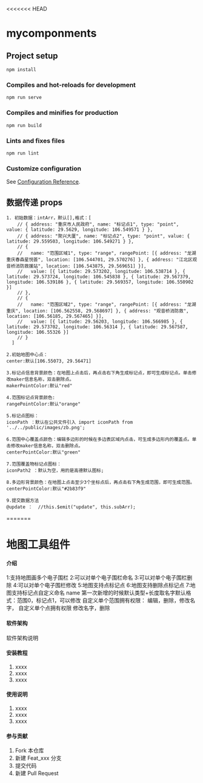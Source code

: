 <<<<<<< HEAD
# mycomponments

## Project setup
```
npm install
```

### Compiles and hot-reloads for development
```
npm run serve
```

### Compiles and minifies for production
```
npm run build
```

### Lints and fixes files
```
npm run lint
```

### Customize configuration
See [Configuration Reference](https://cli.vuejs.org/config/).

## 数据传递 props
    1. 初始数据：intArr，默认[],格式：[
        // { address: "重庆市人民政府", name: "标记点1", type: "point", value: { latitude: 29.5629, longitude: 106.549571 } },
        // { address: "聚兴大厦", name: "标记点2", type: "point", value: { latitude: 29.559503, longitude: 106.549271 } },
        // {
        //   name: "范围区域1", type: "range", rangePoint: [{ address: "龙湖重庆春森星悦荟", location: [106.544701, 29.570276] }, { address: "江北区观音桥消防救援站", location: [106.543875, 29.569651] }],
        //   value: [{ latitude: 29.573202, longitude: 106.538714 }, { latitude: 29.573724, longitude: 106.545838 }, { latitude: 29.567379, longitude: 106.539186 }, { latitude: 29.569357, longitude: 106.550902 }]
        // },
        // {
        //   name: "范围区域2", type: "range", rangePoint: [{ address: "龙湖重庆", location: [106.562558, 29.568697] }, { address: "观音桥消防救", location: [106.56185, 29.567465] }],
        //   value: [{ latitude: 29.56203, longitude: 106.566985 }, { latitude: 29.573702, longitude: 106.56314 }, { latitude: 29.567587, longitude: 106.55326 }]
        // }
      ]

    2.初始地图中心点：
    center:默认[106.55073, 29.56471]

    3.标记点信息背景颜色：在地图上点击后，再点击右下角生成标记点，即可生成标记点。单击修改maker信息名称，双击删除点。
    makerPointColor:默认"red"

    4.范围标记点背景颜色:
    rangePointColor:默认"orange"

    5.标记点图标：
    iconPath ：默认在公共文件引入 import iconPath from '../../public/images/zb.png';

    6.范围中心覆盖点颜色：编辑多边形的时候在多边表区域内点击，可生成多边形内的覆盖点。单击修改maker信息名称，双击删除点。
    centerPointColor:默认"green"

    7.范围覆盖物标记点图标：
    iconPath2 ：默认为空，用的是高德默认图标;

    8.多边形背景颜色：在地图上点击至少3个坐标点后，再点击右下角生成范围，即可生成范围。
    centerPointColor:默认"#2b83f9"
   
    9.提交数据方法
    @update ：  //this.$emit("update", this.subArr);
=======
# 地图工具组件

#### 介绍
1:支持地图画多个电子围栏
2:可以对单个电子围栏命名
3:可以对单个电子围栏删除
4:可以对单个电子围栏修改
5:地图支持点标记点
6:地图支持删除点标记点
7:地图支持标记点自定义命名
name 第一次新增的时候默认类型+长度取名字默认格式：范围0，标记点1，可以修改
自定义单个范围拥有权限：
  编辑，删除，修改名字，
自定义单个点拥有权限
      修改名字，删除

#### 软件架构
软件架构说明


#### 安装教程

1.  xxxx
2.  xxxx
3.  xxxx

#### 使用说明

1.  xxxx
2.  xxxx
3.  xxxx

#### 参与贡献

1.  Fork 本仓库
2.  新建 Feat_xxx 分支
3.  提交代码
4.  新建 Pull Request



